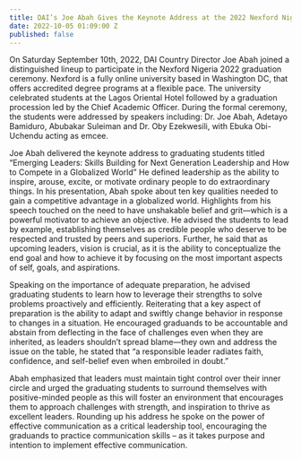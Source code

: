 ```yaml
---
title: DAI’s Joe Abah Gives the Keynote Address at the 2022 Nexford Nigeria Graduation
date: 2022-10-05 01:09:00 Z
published: false
---
```


On Saturday September 10th, 2022, DAI Country Director Joe Abah joined a distinguished lineup to participate in the Nexford Nigeria 2022 graduation ceremony. Nexford is a fully online university based in Washington DC, that offers accredited degree programs at a flexible pace. The university celebrated students at the Lagos Oriental Hotel followed by a graduation procession led by the Chief Academic Officer. During the formal ceremony, the students were addressed by speakers including: Dr. Joe Abah, Adetayo Bamiduro, Abubakar Suleiman and Dr. Oby Ezekwesili, with Ebuka Obi-Uchendu acting as emcee.

Joe Abah delivered the keynote address to graduating students titled “Emerging Leaders: Skills Building for Next Generation Leadership and How to Compete in a Globalized World” He defined leadership as the ability to inspire, arouse, excite, or motivate ordinary people to do extraordinary things. 
In his presentation, Abah spoke about ten key qualities needed to gain a competitive advantage in a globalized world. Highlights from his speech touched on the need to have unshakable belief and grit—which is a powerful motivator to achieve an objective. He advised the students to lead by example, establishing themselves as credible people who deserve to be respected and trusted by peers and superiors. Further, he said that as upcoming leaders, vision is crucial, as it is the ability to conceptualize the end goal and how to achieve it by focusing on the most important aspects of self, goals, and aspirations. 

Speaking on the importance of adequate preparation, he advised graduating students to learn how to leverage their strengths to solve problems proactively and efficiently. Reiterating that a key aspect of preparation is the ability to adapt and swiftly change behavior in response to changes in a situation. He encouraged graduands to be accountable and abstain from deflecting in the face of challenges even when they are inherited, as leaders shouldn’t spread blame—they own and address the issue on the table, he stated that “a responsible leader radiates faith, confidence, and self-belief even when embroiled in doubt.”

Abah emphasized that leaders must maintain tight control over their inner circle and urged the graduating students to surround themselves with positive-minded people as this will foster an environment that encourages them to approach challenges with strength, and inspiration to thrive as excellent leaders. Rounding up his address he spoke on the power of effective communication as a critical leadership tool, encouraging the graduands to practice communication skills – as it takes purpose and intention to implement effective communication.
